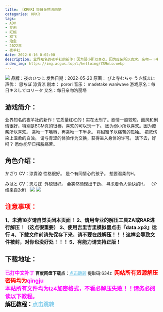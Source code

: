 ```yaml
---
title: 【KRKR】每日亲吻洛丽塔
categories: KRKR
tags:
- ADV
- 萝莉
- 妊娠
- 双飞
- 治愈
- 2022年
- 夜羊社
date: 2022-6-16 0:02:00
description: 业界知名的夜羊社的新作！因为弱小所以喜欢。因为废柴所以喜欢。亲吻一下嘴唇，再亲吻一下半身。将甜蜜予以痛苦的孤独。把悲伤染上温柔的白浊。请与青涩的体验作为交换，获得进入身体的许可。活下去，好吗？愿你能早日摆脱痛苦。
index_img: https://img.acgus.top/i/helloimg/ZS9mLo.webp
---
```

![](https://img.acgus.top/i/helloimg/ZS9mLo.webp)
品牌：夜のひつじ
发售日期：2022-05-20
原画： ぴよ寺むちゃ うさ城まに
声优： 思ちぽ 涼貴涼
剧本： porori
音乐： madetake waniwave
游戏原名：毎日キスしてロリータ
又名：每日亲吻洛丽塔

## 游戏简介：
业界知名的夜羊社的新作！它质量杠杠的！实在太刑了。剧情一般较短，画风和剧情很好，特别是BGM真的很棒，喜欢的可以玩一下。
因为弱小所以喜欢。因为废柴所以喜欢。
亲吻一下嘴唇，再亲吻一下半身。
将甜蜜予以痛苦的孤独。
把悲伤染上温柔的白浊。
请与青涩的体验作为交换，获得进入身体的许可。
活下去，好吗？
愿你能早日摆脱痛苦。

## **角色介绍：**
かざり CV：涼貴涼
性格很好。
是个有同情心的孩子。
想要温柔的H。

みはと CV：思ちぽ 
外貌很好。
会突然涌现出干劲。
寻求着令人愉快的H。
（介绍来自2df）
![](https://img.acgus.top/i/helloimg/ZS9xIK.webp)
![](https://img.acgus.top/i/helloimg/ZS9JRb.webp)


## <font color=#FF0000 >注意事项：</font>
<font size=3><b>1、未满18岁请自觉关闭本页面！
2、请用专业的解压工具ZA或RAR进行解压！（这点很重要）
3、使用吉里吉里模拟器点击『data.xp3』运行
4、下载文件前请先保存下来，请不要在线解压！！！这样会导致文件被封，对你也没好处！！！
5、有能力请支持正版！</b></font>

## 下载地址：
<font color=#FF00FF size=3><b>已打中文补丁</b></font>
<b>百度网盘下载点：</b><a href="https://pan.baidu.com/s/1DsBtWmTngM8k4JrMIZ20qA?pwd=634z" style="color: #87CEEB;"><b>点击跳转</b></a> 提取码:634z
<a style="padding: 0" href="https://post.qingju.org/AD/"><img style="max-width:100%" src="https://img.acgus.top/i/2024/07/478f689b8021d8d499ab43d21acf137a.gif" alt=""></a>
<b><font color=#FF0000 size=4>网站所有资源解压密码均为</b></font><b><font color=#FF00FF size=4>qingju</font><font color=#FF0000 ></font></b><br><b><font color=#FF00FF size=4>本站所有文件均为lz4加密格式，不看必解压失败！！请务必阅读以下教程。</b></font><br><b><font color=#000 size=4>解压教程：</b><a href="https://post.qingju.org/tutorial/000/" style="color: #87CEEB;"><b>点击跳转</b></a>

